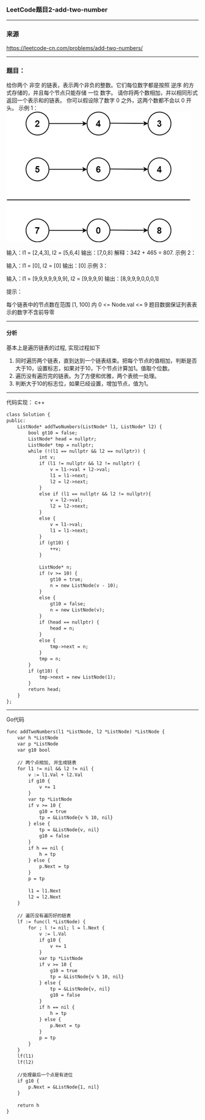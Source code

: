 ### LeetCode题目2-add-two-number

---
### 来源
https://leetcode-cn.com/problems/add-two-numbers/

---
### 题目：
给你两个 非空 的链表，表示两个非负的整数。它们每位数字都是按照 逆序 的方式存储的，并且每个节点只能存储 一位 数字。
请你将两个数相加，并以相同形式返回一个表示和的链表。
你可以假设除了数字 0 之外，这两个数都不会以 0 开头。
示例 1：
![twonumber](../pic/2/addtwonumber1.jpg)

输入：l1 = [2,4,3], l2 = [5,6,4]
输出：[7,0,8]
解释：342 + 465 = 807.
示例 2：

输入：l1 = [0], l2 = [0]
输出：[0]
示例 3：

输入：l1 = [9,9,9,9,9,9,9], l2 = [9,9,9,9]
输出：[8,9,9,9,0,0,0,1]
 

提示：

每个链表中的节点数在范围 [1, 100] 内
0 <= Node.val <= 9
题目数据保证列表表示的数字不含前导零

---
#### 分析
基本上是遍历链表的过程, 实现过程如下
1. 同时遍历两个链表，直到达到一个链表结束。把每个节点的值相加，判断是否大于10，设置标志，如果对于10，下个节点计算加1。值取个位数。
1. 遍历没有遍历完的链表。为了方便和优雅，两个表统一处理。
1. 判断大于10的标志位，如果已经设置，增加节点，值为1。

---
代码实现：
c++
```
class Solution {
public:
    ListNode* addTwoNumbers(ListNode* l1, ListNode* l2) {
		bool gt10 = false;
		ListNode* head = nullptr;
		ListNode* tmp = nullptr;
		while (!(l1 == nullptr && l2 == nullptr)) {
			int v;
			if (l1 != nullptr && l2 != nullptr) {
				v = l1->val + l2->val;
				l1 = l1->next;
				l2 = l2->next;
			}
			else if (l1 == nullptr && l2 != nullptr){
				v = l2->val;
				l2 = l2->next;
			}
			else {
				v = l1->val;
				l1 = l1->next;
			}
			if (gt10) {
				++v;
			}

			ListNode* n;
			if (v >= 10) {
				gt10 = true;
				n = new ListNode(v - 10);
			}
			else {
				gt10 = false;
				n = new ListNode(v);
			}
			if (head == nullptr) {
				head = n;
			}
			else {
				tmp->next = n;
			}
			tmp = n;
		}
		if (gt10) {
			tmp->next = new ListNode(1);
		}
		return head;
    }
};
```

---
Go代码
```
func addTwoNumbers(l1 *ListNode, l2 *ListNode) *ListNode {
	var h *ListNode
	var p *ListNode
	var g10 bool

	// 两个点相加, 并生成链表
	for l1 != nil && l2 != nil {
		v := l1.Val + l2.Val
		if g10 {
			v += 1
		}
		var tp *ListNode
		if v >= 10 {
			g10 = true
			tp = &ListNode{v % 10, nil}
		} else {
			tp = &ListNode{v, nil}
			g10 = false
		}
		if h == nil {
			h = tp
		} else {
			p.Next = tp
		}
		p = tp

		l1 = l1.Next
		l2 = l2.Next
	}

	// 遍历没有遍历好的链表
	lf := func(l *ListNode) {
		for ; l != nil; l = l.Next {
			v := l.Val
			if g10 {
				v += 1
			}
			var tp *ListNode
			if v >= 10 {
				g10 = true
				tp = &ListNode{v % 10, nil}
			} else {
				tp = &ListNode{v, nil}
				g10 = false
			}
			if h == nil {
				h = tp
			} else {
				p.Next = tp
			}
			p = tp
		}
	}
	lf(l1)
	lf(l2)

	//处理最后一个点是有进位
	if g10 {
		p.Next = &ListNode{1, nil}
	}

	return h
}
```